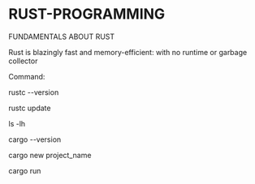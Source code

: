 # RUST-PROGRAMMING
FUNDAMENTALS ABOUT RUST

Rust is blazingly fast and memory-efficient: with no runtime or garbage collector

Command:

rustc --version

rustc update

ls -lh

cargo --version

cargo new project_name

cargo run


